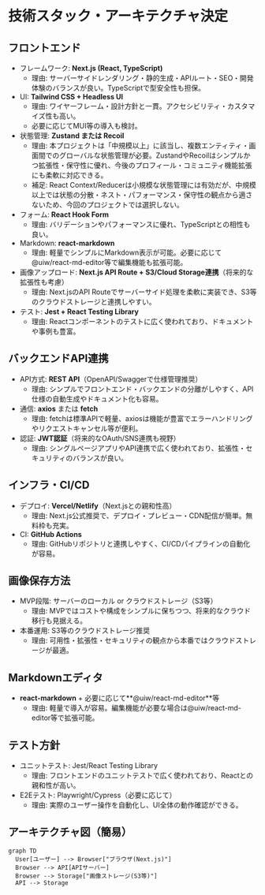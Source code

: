 <!-- filepath: /workspaces/FarmVerse/docs/1_CultivationDiary/basic_design/10_技術スタック_アーキテクチャ.md -->
# 技術スタック・アーキテクチャ決定

## フロントエンド
- フレームワーク: **Next.js (React, TypeScript)**
  - 理由: サーバーサイドレンダリング・静的生成・APIルート・SEO・開発体験のバランスが良い。TypeScriptで型安全性も担保。
- UI: **Tailwind CSS + Headless UI**
  - 理由: ワイヤーフレーム・設計方針と一貫。アクセシビリティ・カスタマイズ性も高い。
  - 必要に応じてMUI等の導入も検討。
- 状態管理: **Zustand または Recoil**
  - 理由: 本プロジェクトは「中規模以上」に該当し、複数エンティティ・画面間でのグローバルな状態管理が必要。ZustandやRecoilはシンプルかつ拡張性・保守性に優れ、今後のプロフィール・コミュニティ機能拡張にも柔軟に対応できる。
  - 補足: React Context/Reducerは小規模な状態管理には有効だが、中規模以上では状態の分散・ネスト・パフォーマンス・保守性の観点から適さないため、今回のプロジェクトでは選択しない。
- フォーム: **React Hook Form**
  - 理由: バリデーションやパフォーマンスに優れ、TypeScriptとの相性も良い。
- Markdown: **react-markdown**
  - 理由: 軽量でシンプルにMarkdown表示が可能。必要に応じて@uiw/react-md-editor等で編集機能も拡張可能。
- 画像アップロード: **Next.js API Route + S3/Cloud Storage連携**（将来的な拡張性も考慮）
  - 理由: Next.jsのAPI Routeでサーバーサイド処理を柔軟に実装でき、S3等のクラウドストレージと連携しやすい。
- テスト: **Jest + React Testing Library**
  - 理由: Reactコンポーネントのテストに広く使われており、ドキュメントや事例も豊富。

## バックエンドAPI連携
- API方式: **REST API**（OpenAPI/Swaggerで仕様管理推奨）
  - 理由: シンプルでフロントエンド・バックエンドの分離がしやすく、API仕様の自動生成やドキュメント化も容易。
- 通信: **axios** または **fetch**
  - 理由: fetchは標準APIで軽量、axiosは機能が豊富でエラーハンドリングやリクエストキャンセル等が便利。
- 認証: **JWT認証**（将来的なOAuth/SNS連携も視野）
  - 理由: シングルページアプリやAPI連携で広く使われており、拡張性・セキュリティのバランスが良い。

## インフラ・CI/CD
- デプロイ: **Vercel/Netlify**（Next.jsとの親和性高）
  - 理由: Next.js公式推奨で、デプロイ・プレビュー・CDN配信が簡単。無料枠も充実。
- CI: **GitHub Actions**
  - 理由: GitHubリポジトリと連携しやすく、CI/CDパイプラインの自動化が容易。

## 画像保存方法
- MVP段階: サーバーのローカル or クラウドストレージ（S3等）
  - 理由: MVPではコストや構成をシンプルに保ちつつ、将来的なクラウド移行も見据える。
- 本番運用: S3等のクラウドストレージ推奨
  - 理由: 可用性・拡張性・セキュリティの観点から本番ではクラウドストレージが最適。

## Markdownエディタ
- **react-markdown** + 必要に応じて**@uiw/react-md-editor**等
  - 理由: 軽量で導入が容易。編集機能が必要な場合は@uiw/react-md-editor等で拡張可能。

## テスト方針
- ユニットテスト: Jest/React Testing Library
  - 理由: フロントエンドのユニットテストで広く使われており、Reactとの親和性が高い。
- E2Eテスト: Playwright/Cypress（必要に応じて）
  - 理由: 実際のユーザー操作を自動化し、UI全体の動作確認ができる。

## アーキテクチャ図（簡易）
```mermaid
graph TD
  User[ユーザー] --> Browser["ブラウザ(Next.js)"]
  Browser --> API[APIサーバー]
  Browser --> Storage["画像ストレージ(S3等)"]
  API --> Storage
```
